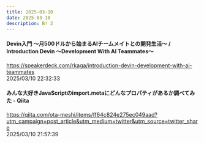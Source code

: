 ```yaml
---
title: 2025-03-10
date: 2025-03-10
description: B! 2
---
```


#### Devin入門 〜月500ドルから始まるAIチームメイトとの開発生活〜 / Introduction Devin 〜Development With AI Teammates〜
https://speakerdeck.com/rkaga/introduction-devin-development-with-ai-teammates<br>
2025/03/10 22:32:33<br>


#### みんな大好きJavaScriptのimport.metaにどんなプロパティがあるか調べてみた - Qiita
https://qiita.com/ota-meshi/items/ff64c824e275ec049aad?utm_campaign=post_article&utm_medium=twitter&utm_source=twitter_share<br>
2025/03/10 21:57:39<br>


